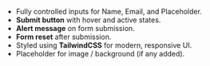 
- Fully controlled inputs for Name, Email, and Placeholder.
- **Submit button** with hover and active states.
- **Alert message** on form submission.
- **Form reset** after submission.
- Styled using **TailwindCSS** for modern, responsive UI.
- Placeholder for image / background (if any added).
